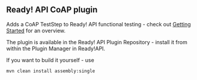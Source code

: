 ## Ready! API CoAP plugin

Adds a CoAP TestStep to Ready! API functional testing - check out [Getting Started](https://smartbear.com/plugins/coap-test-steps-plugin-page/)
 for an overview.
 
The plugin is available in the Ready! API Plugin Repository - install it from within the Plugin Manager in Ready!API.  

If you want to build it yourself - use 
 
```
mvn clean install assembly:single
```



